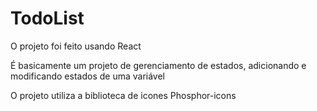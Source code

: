 <h1>TodoList</h1>
<p>O projeto foi feito usando React</p>
<p>É basicamente um projeto de gerenciamento de estados, adicionando e modificando estados de uma variável</p>
<p>O projeto utiliza a biblioteca de icones Phosphor-icons</p>
